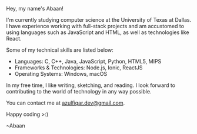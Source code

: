 Hey, my name's Abaan!

I'm currently studying computer science at the University of Texas at Dallas. I have experience working with full-stack projects and am accustomed to using languages such as JavaScript and HTML, as well as technologies like React.

Some of my technical skills are listed below:
- Languages: C, C++, Java, JavaScript, Python, HTML5, MIPS
- Frameworks & Technologies: Node.js, Ionic, ReactJS
- Operating Systems: Windows, macOS

In my free time, I like writing, sketching, and reading. I look forward to contributing to the world of technology in any way possible.

You can contact me at azulfiqar.dev@gmail.com.

Happy coding >:)

~Abaan

